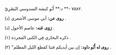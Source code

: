 ٧٥٨٢ -** د:** أَبُو كبشة السدوسي البَصْرِيّ.

**روى عن:** أبي موسى الأشعري (د) .

**رَوَى عَنه:** عاصم الأحول (د) .

ذكره البخاري فِي الكنى المجردة (١) .

**روى له أَبُو داود:** إن بين أيديكم فتنا كقطع الليل المظلم" (٢) .